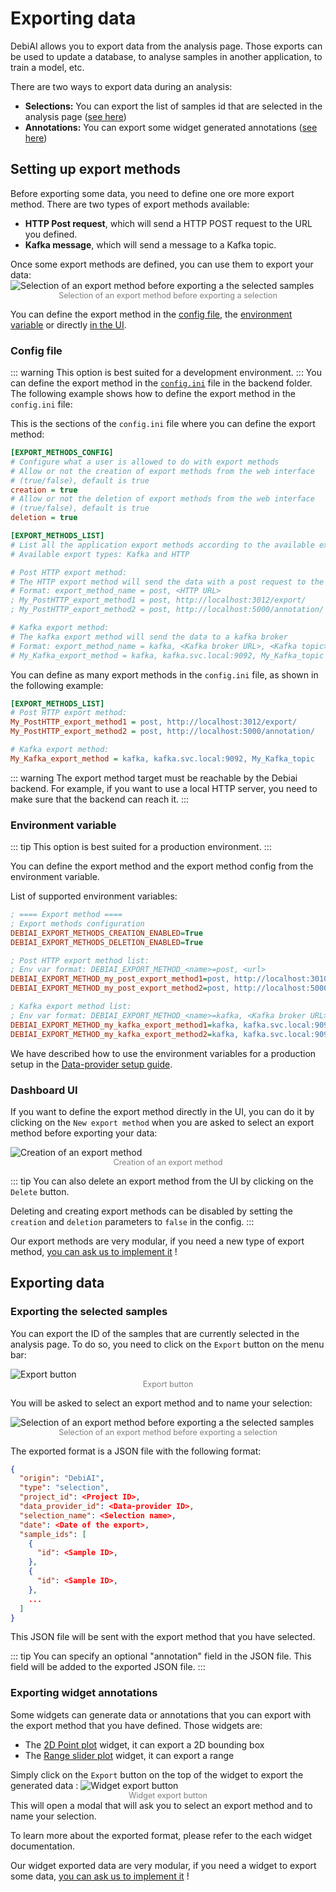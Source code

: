 # Exporting data

DebiAI allows you to export data from the analysis page. Those exports can be used to update a database, to analyse samples in another application, to train a model, etc.

There are two ways to export data during an analysis:

- **Selections:** You can export the list of samples id that are selected in the analysis page ([see here](#exporting-the-selected-samples))
- **Annotations:** You can export some widget generated annotations ([see here](#exporting-widget-annotations))

## Setting up export methods

Before exporting some data, you need to define one ore more export method. There are two types of export methods available:
- **HTTP Post request**, which will send a HTTP POST request to the URL you defined.
- **Kafka message**, which will send a message to a Kafka topic.

Once some export methods are defined, you can use them to export your data:
![Selection of an export method before exporting a the selected samples](./exportMethods.png)
<span style="display:block; color:grey; text-align:center; width:100%; font-size:0.9em">Selection of an export method before exporting a selection</span>

You can define the export method in the [config file](#config-file), the [environment variable](#environment-variable) or directly [in the UI](#dashboard-ui).


### Config file

::: warning
This option is best suited for a development environment. 
:::
You can define the export method in the [`config.ini`](https://github.com/debiai/debiai/blob/main/backend/config/config.ini) file in the backend folder. The following example shows how to define the export method in the `config.ini` file:

This is the sections of the `config.ini` file where you can define the export method:

```ini
[EXPORT_METHODS_CONFIG]
# Configure what a user is allowed to do with export methods
# Allow or not the creation of export methods from the web interface
# (true/false), default is true
creation = true
# Allow or not the deletion of export methods from the web interface
# (true/false), default is true
deletion = true

[EXPORT_METHODS_LIST]
# List all the application export methods according to the available export types
# Available export types: Kafka and HTTP

# Post HTTP export method:
# The HTTP export method will send the data with a post request to the specified URL
# Format: export_method_name = post, <HTTP URL>
; My_PostHTTP_export_method1 = post, http://localhost:3012/export/
; My_PostHTTP_export_method2 = post, http://localhost:5000/annotation/

# Kafka export method:
# The kafka export method will send the data to a kafka broker
# Format: export_method_name = kafka, <Kafka broker URL>, <Kafka topic>
# My_Kafka_export_method = kafka, kafka.svc.local:9092, My_Kafka_topic
```

You can define as many export methods in the `config.ini` file, as shown in the following example:

```ini
[EXPORT_METHODS_LIST]
# Post HTTP export method:
My_PostHTTP_export_method1 = post, http://localhost:3012/export/
My_PostHTTP_export_method2 = post, http://localhost:5000/annotation/

# Kafka export method:
My_Kafka_export_method = kafka, kafka.svc.local:9092, My_Kafka_topic
```

::: warning
The export method target must be reachable by the Debiai backend. For example, if you want to use a local HTTP server, you need to make sure that the backend can reach it.
:::


### Environment variable

::: tip
This option is best suited for a production environment.
:::

You can define the export method and the export method config from the environment variable.

List of supported environment variables:
```ini  
; ==== Export method ====
; Export methods configuration
DEBIAI_EXPORT_METHODS_CREATION_ENABLED=True
DEBIAI_EXPORT_METHODS_DELETION_ENABLED=True

; Post HTTP export method list:
; Env var format: DEBIAI_EXPORT_METHOD_<name>=post, <url>
DEBIAI_EXPORT_METHOD_my_post_export_method1=post, http://localhost:3010/export
DEBIAI_EXPORT_METHOD_my_post_export_method2=post, http://localhost:5000/annotations

; Kafka export method list:
; Env var format: DEBIAI_EXPORT_METHOD_<name>=kafka, <Kafka broker URL>, <Kafka topic>
DEBIAI_EXPORT_METHOD_my_kafka_export_method1=kafka, kafka.svc.local:9092, My_Kafka_topic
DEBIAI_EXPORT_METHOD_my_kafka_export_method2=kafka, kafka.svc.local:9092, My_Kafka_topic
```

We have described how to use the environment variables for a production setup in the [Data-provider setup guide](../../dataInsertion/dataProviders/quickStart.md#environment-variables).

### Dashboard UI

If you want to define the export method directly in the UI, you can do it by clicking on the `New export method` when you are asked to select an export method before exporting your data:

![Creation of an export method](./newExport.png)
<span style="display:block; color:grey; text-align:center; width:100%; font-size:0.9em">Creation of an export method</span>

::: tip
You can also delete an export method from the UI by clicking on the `Delete` button.

Deleting and creating export methods can be disabled by setting the `creation` and `deletion` parameters to `false` in the config.
:::

Our export methods are very modular, if you need a new type of export method, [you can ask us to implement it](https://github.com/debiai/debiai/issues/new/choose) !

## Exporting data

### Exporting the selected samples

You can export the ID of the samples that are currently selected in the analysis page. To do so, you need to click on the `Export` button on the menu bar:

![Export button](./exportButton.png)
<span style="display:block; color:grey; text-align:center; width:100%; font-size:0.9em">Export button</span>

You will be asked to select an export method and to name your selection:

![Selection of an export method before exporting a the selected samples](./selectionExport.png)
<span style="display:block; color:grey; text-align:center; width:100%; font-size:0.9em">Selection of an export method before exporting a selection</span>

The exported format is a JSON file with the following format:
```json
{
  "origin": "DebiAI",
  "type": "selection",
  "project_id": <Project ID>,
  "data_provider_id": <Data-provider ID>,
  "selection_name": <Selection name>,
  "date": <Date of the export>,
  "sample_ids": [
    {
      "id": <Sample ID>,
    },
    {
      "id": <Sample ID>,
    },
    ...
  ]
}
```

This JSON file will be sent with the export method that you have selected.

::: tip
You can specify an optional "annotation" field in the JSON file. This field will be added to the exported JSON file.
:::


### Exporting widget annotations

Some widgets can generate data or annotations that you can export with the export method that you have defined. Those widgets are:
  - The [2D Point plot](../widgets/3_point_plot/README.md#how-to-export-the-2d-bounding-box) widget, it can export a 2D bounding box
  - The [Range slider plot](../widgets/range_slider/README.md#how-to-export-the-bounding-range) widget, it can export a range

Simply click on the `Export` button on the top of the widget to export the generated data :
![Widget export button](./exportButtonWidget.png)
<span style="display:block; color:grey; text-align:center; width:100%; font-size:0.9em">Widget export button</span>
This will open a modal that will ask you to select an export method and to name your selection.

To learn more about the exported format, please refer to the each widget documentation.

Our widget exported data are very modular, if you need a widget to export some data, [you can ask us to implement it](https://github.com/debiai/debiai/issues/new/choose) !
